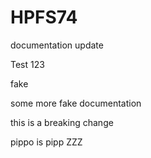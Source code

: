 
# HPFS74 


documentation update


Test 123


fake

some more fake documentation

this is a breaking change

pippo is pipp
ZZZ

